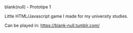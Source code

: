 blank(null) - Prototipe 1

Little HTML/Javascript game I made for my university studies.

Can be played in:
https://blank-null.tumblr.com/
